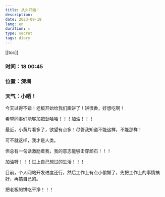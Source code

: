 ```yaml
---
title: 从头开始！
description: 
date: 2023-09-18
lang: en
duration: ∞
type: secret
tags: diary
---
```

[[toc]]

### 时间：18 00:45

### 位置：深圳

### 天气：小晒！

今天过得不错！老板开始给我们画饼了！饼很香，好想吃啊！

希望同事们能够加把劲哈哈！！！加油！！！

最近，小黄片看多了，欲望有点多！尽管我知道不能这样，不能那样！

可不就这样，我才是人类。

但总有一句话激励着我，我的意志能够击穿顽石！！！

加油呀！！！过上自己想过的生活！！！

目前，个人网站开发进度还行，然后工作上有点小偷懒了，先把工作上的事情搞好，再搞自己的。

把老板的饼吃干净！！！